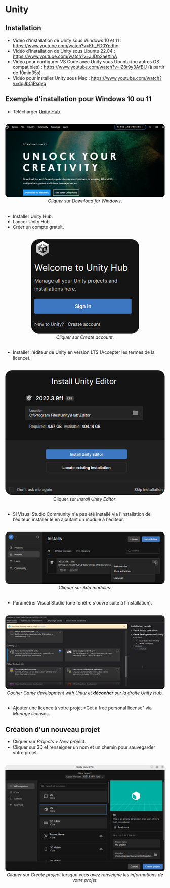 # Unity

## Installation

* Vidéo d'installation de Unity sous Windows 10 et 11 : https://www.youtube.com/watch?v=Kh_FD0Ypdhg
* Vidéo d'installation de Unity sous Ubuntu 22.04 : https://www.youtube.com/watch?v=JJDb2aeXlhA
* Vidéo pour configurer VS Code avec Unity sous Ubuntu (ou autres OS compatibles) : https://www.youtube.com/watch?v=iZ8r9y3AfBU (à partir de 10min35s)
* Vidéo pour installer Unity sous Mac : https://www.youtube.com/watch?v=dqJbCjPsqyg

## Exemple d'installation pour Windows 10 ou 11

* Télécharger [Unity Hub](https://unity.com/download).

<div align="center">
    <br>
    <img src="./Images/unityhub_download.png" alt="Image."/>
    <div align="center"><i>Cliquer sur Download for Windows</i>.</div>
    <br>
</div>

* Installer Unity Hub.
* Lancer Unity Hub.
* Créer un compte gratuit.

<div align="center">
    <br>
    <img src="./Images/unityhub_createAccount.png" alt="Image." class="image"/>
    <div align="center"><i>Cliquer sur Create account</i>.</div>
    <br>
</div>

* Installer l'éditeur de Unity en version LTS (Accepter les termes de la licence).

<div align="center">
    <br>
    <img src="./Images/unity_downloadEditor.png" alt="Image." class="image"/>
    <div align="center" style="text-align: center;">Cliquer sur <i>Install Unity Editor</i>.</div>
    <br>
</div>

* Si Visual Studio Community n'a pas été installé via l'installation de l'éditeur, installer le en ajoutant un module à l'éditeur.

<div align="center">
    <br>
    <img src="./Images/unityhub_addModules.png" alt="Image." class="image"/>
    <div align="center"><i>Cliquer sur Add modules</i>.</div>
    <br>
</div>

* Paramétrer Visual Studio (une fenêtre s'ouvre suite à l'installation).

<div align="center">
    <br>
    <img src="./Images/visualStudio_installUnity.png" alt="Image." class="image"/>
    <div align="center"><i>Cocher Game development with Unity et <b>décocher</b> sur la droite Unity Hub.</i></div>
    <br>
</div>

* Ajouter une licence à votre projet *Get a free personal license" via *Manage licenses*.

## Création d'un nouveau projet

* Cliquer sur *Projects* > *New project*.
* Cliquer sur 3D et renseigner un nom et un chemin pour sauvegarder votre projet.

<div align="center">
    <br>
    <img src="./Images/unity_createNew3DProject.png" alt="Image." class="image"/>
    <div align="center"><i>Cliquer sur Create project lorsque vous avez renseigné les informations de votre projet.</i></div>
    <br>
</div>
